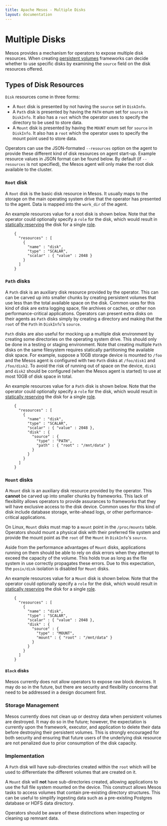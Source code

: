 ```yaml
---
title: Apache Mesos - Multiple Disks
layout: documentation
---
```


# Multiple Disks

Mesos provides a mechanism for operators to expose multiple disk resources. When
creating [persistent volumes](persistent-volume.md) frameworks can decide
whether to use specific disks by examining the `source` field on the disk
resources offered.

## Types of Disk Resources

`Disk` resources come in three forms:

* A `Root` disk is presented by not having the `source` set in `DiskInfo`.
* A `Path` disk is presented by having the `PATH` enum set for `source` in
  `DiskInfo`. It also has a `root` which the operator uses to specify the
  directory to be used to store data.
* A `Mount` disk is presented by having the `MOUNT` enum set for `source` in
  `DiskInfo`. It also has a `root` which the operator uses to specify the
  mount point used to store data.

Operators can use the JSON-formated `--resources` option on the agent to provide
these different kind of disk resources on agent start-up. Example resource
values in JSON format can be found below. By default (if `--resources` is not
specified), the Mesos agent will only make the root disk available to the
cluster.

### `Root` disk

A `Root` disk is the basic disk resource in Mesos. It usually maps to the
storage on the main operating system drive that the operator has presented to
the agent. Data is mapped into the `work_dir` of the agent.

An example resources value for a root disk is shown below. Note that the
operator could optionally specify a `role` for the disk, which would result in
[statically reserving](reservations.md) the disk for a single [role](roles.md).

        {
          "resources" : [
            {
              "name" : "disk",
              "type" : "SCALAR",
              "scalar" : { "value" : 2048 }
            }
          ]
        }

### `Path` disks

A `Path` disk is an auxiliary disk resource provided by the operator. This can
can be carved up into smaller chunks by creating persistent volumes that use
less than the total available space on the disk. Common uses for this kind of
disk are extra logging space, file archives or caches, or other non
performance-critical applications.  Operators can present extra disks on their
agents as `Path` disks simply by creating a directory and making that the `root`
of the `Path` in `DiskInfo`'s `source`.

`Path` disks are also useful for mocking up a multiple disk environment by
creating some directories on the operating system drive. This should only be
done in a testing or staging environment. Note that creating multiple `Path`
disks on the same filesystem requires statically partitioning the available disk
space. For example, suppose a 10GB storage device is mounted to `/foo` and the
Mesos agent is configured with two `Path` disks at `/foo/disk1` and
`/foo/disk2`. To avoid the risk of running out of space on the device, `disk1`
and `disk2` should be configured (when the Mesos agent is started) to use at
most 10GB of disk space in total.

An example resources value for a `Path` disk is shown below. Note that the
operator could optionally specify a `role` for the disk, which would result in
[statically reserving](reservations.md) the disk for a single [role](roles.md).

        {
          "resources" : [
            {
              "name" : "disk",
              "type" : "SCALAR",
              "scalar" : { "value" : 2048 },
              "disk" : {
                "source" : {
                  "type" : "PATH",
                  "path" : { "root" : "/mnt/data" }
                }
              }
            }
          ]
        }

### `Mount` disks

A `Mount` disk is an auxiliary disk resource provided by the operator. This
__cannot__ be carved up into smaller chunks by frameworks. This lack of
flexibility allows operators to provide assurances to frameworks that they will
have exclusive access to the disk device. Common uses for this kind of disk
include database storage, write-ahead logs, or other performance-critical
applications.

On Linux, `Mount` disks must map to a `mount` point in the `/proc/mounts`
table. Operators should mount a physical disk with their preferred file system
and provide the mount point as the `root` of the `Mount` in `DiskInfo`'s
`source`.

Aside from the performance advantages of `Mount` disks, applications running on
them should be able to rely on disk errors when they attempt to exceed the
capacity of the volume. This holds true as long as the file system in use
correctly propagates these errors. Due to this expectation, the `posix/disk`
isolation is disabled for `Mount` disks.

An example resources value for a `Mount` disk is shown below. Note that the
operator could optionally specify a `role` for the disk, which would result in
[statically reserving](reservations.md) the disk for a single [role](roles.md).

        {
          "resources" : [
            {
              "name" : "disk",
              "type" : "SCALAR",
              "scalar" : { "value" : 2048 },
              "disk" : {
                "source" : {
                  "type" : "MOUNT",
                  "mount" : { "root" : "/mnt/data" }
                }
              }
            }
          ]
        }

#### `Block` disks

Mesos currently does not allow operators to expose raw block devices. It may do
so in the future, but there are security and flexibility concerns that need to
be addressed in a design document first.

### Storage Management

Mesos currently does not clean up or destroy data when persistent volumes are
destroyed. It may do so in the future; however, the expectation is currently
upon the framework, executor, and application to delete their data before
destroying their persistent volumes. This is strongly encouraged for both
security and ensuring that future users of the underlying disk resource are not
penalized due to prior consumption of the disk capacity.

### Implementation

A `Path` disk will have sub-directories created within the `root` which will be
used to differentiate the different volumes that are created on it.

A `Mount` disk will __not__ have sub-directories created, allowing applications
to use the full file system mounted on the device. This construct allows Mesos
tasks to access volumes that contain pre-existing directory structures. This can
be useful to simplify ingesting data such as a pre-existing Postgres database or
HDFS data directory.

Operators should be aware of these distinctions when inspecting or cleaning up
remnant data.
